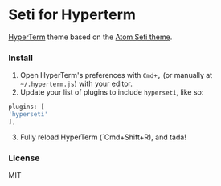 # Seti for Hyperterm

[HyperTerm](https://github.com/zeit/hyperterm) theme based on the [Atom Seti theme](https://github.com/jesseweed/seti-ui).

### Install
1. Open HyperTerm's preferences with `Cmd+,` (or manually at `~/.hyperterm.js`) with your editor.
2. Update your list of plugins to include `hyperseti`, like so:

  ```js
plugins: [
  'hyperseti'
],
```
3. Fully reload HyperTerm (`Cmd+Shift+R), and tada!

### License
MIT
